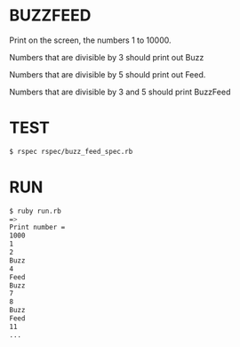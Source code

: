 BUZZFEED
=======

Print on the screen, the numbers 1 to 10000.

Numbers that are divisible by 3 should print out Buzz

Numbers that are divisible by 5 should print out Feed.

Numbers that are divisible by 3 and 5 should print BuzzFeed

TEST
=======

```sh
$ rspec rspec/buzz_feed_spec.rb
```

RUN
======

```sh
$ ruby run.rb
=>
Print number =
1000
1
2
Buzz
4
Feed
Buzz
7
8
Buzz
Feed
11
...
```
